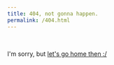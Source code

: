 ```yaml
---
title: 404, not gonna happen.
permalink: /404.html
---
```

<br>

I'm sorry, but <a href="/">let's go home then :/ </a>